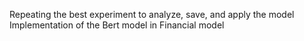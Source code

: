 Repeating the best experiment to analyze, save, and apply the model
Implementation of the Bert model in Financial model
